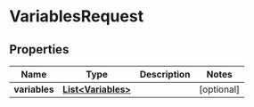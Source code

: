 # VariablesRequest

## Properties
Name | Type | Description | Notes
------------ | ------------- | ------------- | -------------
**variables** | [**List&lt;Variables&gt;**](Variables.md) |  |  [optional]
